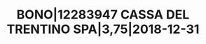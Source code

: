 ---
layout: asset
title: BONO|12283947 CASSA DEL TRENTINO SPA|3,75|2018-12-31
isin: XS0966598061
---